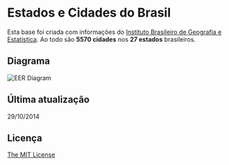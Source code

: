 # Estados e Cidades do Brasil
Esta base foi criada com informações do [Instituto Brasileiro de Geografia e Estatística](http://www.cidades.ibge.gov.br/). Ao todo são **5570 cidades** nos **27 estados** brasileiros.

## Diagrama
![EER Diagram](https://raw.githubusercontent.com/magnobiet/states-cities-brazil/master/eer-diagram.png)

## Última atualização
29/10/2014

## Licença
[The MIT License](http://magno.mit-license.org/)
